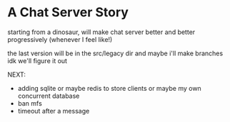 # A Chat Server Story

starting from a dinosaur, will make chat server better and better progressively (whenever I feel like!)

the last version will be in the src/legacy dir and maybe i'll make branches idk we'll figure it out

NEXT:
- adding sqlite or maybe redis to store clients or maybe my own concurrent database
- ban mfs
- timeout after a message


